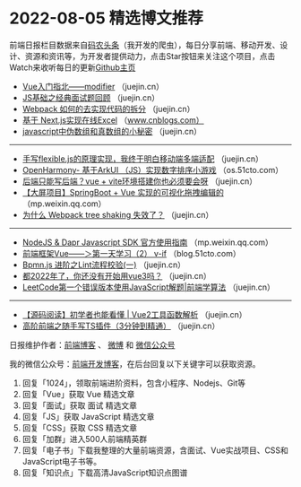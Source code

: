# 2022-08-05 精选博文推荐

前端日报栏目数据来自[码农头条](https://toutiao.qdkfweb.cn/)（我开发的爬虫），每日分享前端、移动开发、设计、资源和资讯等，为开发者提供动力，点击Star按钮来关注这个项目，点击Watch来收听每日的更新[Github主页](https://github.com/kujian/frontendDaily)
* [Vue入门指北——modifier](https://juejin.cn/post/7128009932514951175) （juejin.cn）
* [JS基础之经典面试题回顾](https://juejin.cn/post/7127976501588262926) （juejin.cn）
* [Webpack 如何的去实现代码的拆分](https://juejin.cn/post/7127959415407247367) （juejin.cn）
* [基于 Next.js实现在线Excel](https://www.cnblogs.com/powertoolsteam/p/16550337.html) （www.cnblogs.com）
* [javascript中伪数组和真数组的小秘密](https://juejin.cn/post/7127904903778795527) （juejin.cn）

***
* [手写flexible.js的原理实现，我终于明白移动端多端适配](https://juejin.cn/post/7127941901617102878) （juejin.cn）
* [OpenHarmony- 基于ArkUI （JS）实现数字排序小游戏](https://os.51cto.com/article/715636.html) （os.51cto.com）
* [后端只能写后端？vue + vite环境搭建你也必须要会呀](https://juejin.cn/post/7127920435693355021) （juejin.cn）
* [【大屏项目】SpringBoot + Vue 实现的可视化拖拽编辑的](https://mp.weixin.qq.com/s?__biz=MzU2NDc4MjE2Ng==&mid=2247493083&idx=1&sn=2b22b7cdff7edf7c896f910e722dec10) （mp.weixin.qq.com）
* [为什么 Webpack tree shaking 失效了？](https://juejin.cn/post/7127878140180824100) （juejin.cn）

***
* [NodeJS &amp; Dapr Javascript SDK 官方使用指南](https://mp.weixin.qq.com/s?__biz=MzA4Mzc4NTE5MQ==&mid=2692296352&idx=1&sn=8b59782c1fab58ff9edb0334b050b6f5) （mp.weixin.qq.com）
* [前端框架Vue&#8212;&#8212;＞第一天学习（2） v-if](https://blog.51cto.com/u_15740728/5542288) （blog.51cto.com）
* [Bpmn.js 进阶之Lint流程校验(一)](https://juejin.cn/post/7128037146203521055) （juejin.cn）
* [都2022年了，你还没有开始用vue3吗？](https://juejin.cn/post/7127839117555007495) （juejin.cn）
* [LeetCode第一个错误版本使用JavaScript解题|前端学算法](https://juejin.cn/post/7128029782767304718) （juejin.cn）

***
* [【源码阅读】初学者也能看懂 | Vue2工具函数解析](https://juejin.cn/post/7127837844025901087) （juejin.cn）
* [高阶前端之随手写TS插件（3分钟到精通）](https://juejin.cn/post/7128010734008533028) （juejin.cn）

日报维护作者：[前端博客](https://qdkfweb.cn/) 、 [微博](http://weibo.com/kujian) 和 [微信公众号](https://open.weixin.qq.com/qr/code?username=caibaojian_com)

我的微信公众号：[前端开发博客](https://open.weixin.qq.com/qr/code?username=caibaojian_com)，在后台回复以下关键字可以获取资源。

1. 回复「1024」，领取前端进阶资料，包含小程序、Nodejs、Git等
2. 回复「Vue」获取 Vue 精选文章
3. 回复「面试」获取 面试 精选文章
4. 回复「JS」获取 JavaScript 精选文章
5. 回复「CSS」获取 CSS 精选文章
6. 回复「加群」进入500人前端精英群
7. 回复「电子书」下载我整理的大量前端资源，含面试、Vue实战项目、CSS和JavaScript电子书等。
8. 回复「知识点」下载高清JavaScript知识点图谱